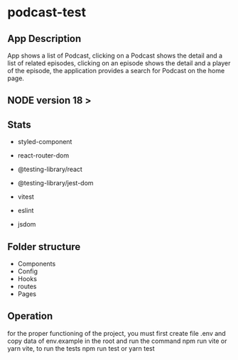 # podcast-test

## App Description

App shows a list of Podcast, clicking on a Podcast shows the detail and a list of related episodes, clicking on an episode shows the detail and a player of the episode, the application provides a search for Podcast on the home page.

## NODE version 18 >

## Stats

- styled-component
- react-router-dom
- @testing-library/react
- @testing-library/jest-dom

- vitest
- eslint
- jsdom

## Folder structure

- Components
- Config
- Hooks
- routes
- Pages

## Operation

for the proper functioning of the project, you must first create file .env and copy data of env.example
in the root and run the command npm run vite or yarn vite, to run the tests npm run test or yarn test
